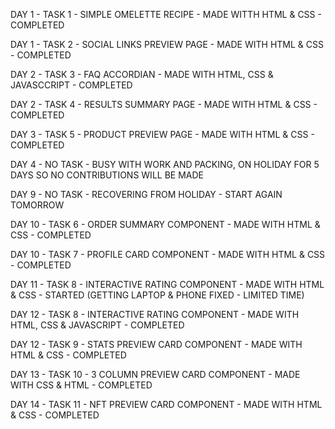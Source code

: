 DAY 1 - TASK 1 - SIMPLE OMELETTE RECIPE - MADE WITTH HTML & CSS - COMPLETED

DAY 1 - TASK 2 - SOCIAL LINKS PREVIEW PAGE - MADE WITH HTML & CSS - COMPLETED

DAY 2 - TASK 3 - FAQ ACCORDIAN - MADE WITH HTML, CSS & JAVASCCRIPT - COMPLETED

DAY 2 - TASK 4 - RESULTS SUMMARY PAGE - MADE WITH HTML & CSS - COMPLETED

DAY 3 - TASK 5 - PRODUCT PREVIEW PAGE - MADE WITH HTML & CSS - COMPLETED

DAY 4 - NO TASK - BUSY WITH WORK AND PACKING, ON HOLIDAY FOR 5 DAYS SO NO CONTRIBUTIONS WILL BE MADE

DAY 9 - NO TASK - RECOVERING FROM HOLIDAY - START AGAIN TOMORROW

DAY 10 - TASK 6 - ORDER SUMMARY COMPONENT - MADE WITH HTML & CSS - COMPLETED

DAY 10 - TASK 7 - PROFILE CARD COMPONENT - MADE WITH HTML & CSS - COMPLETED

DAY 11 - TASK 8 - INTERACTIVE RATING COMPONENT - MADE WITH HTML & CSS - STARTED (GETTING LAPTOP & PHONE FIXED - LIMITED TIME)

DAY 12 - TASK 8 - INTERACTIVE RATING COMPONENT - MADE WITH HTML, CSS & JAVASCRIPT - COMPLETED

DAY 12 - TASK 9 - STATS PREVIEW CARD COMPONENT - MADE WITH HTML & CSS - COMPLETED

DAY 13 - TASK 10 - 3 COLUMN PREVIEW CARD COMPONENT - MADE WITH CSS & HTML - COMPLETED

DAY 14 - TASK 11 - NFT PREVIEW CARD COMPONENT - MADE WITH HTML & CSS - COMPLETED